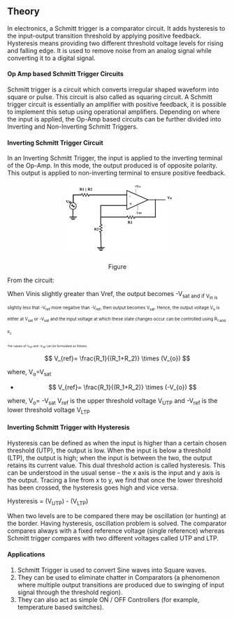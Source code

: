 ## Theory 

In electronics, a Schmitt trigger is a comparator circuit. It adds hysteresis to the input-output transition threshold by applying positive feedback. Hysteresis means providing two different threshold voltage levels for rising and falling edge. It is used to remove noise from an analog signal while converting it to a digital signal.


#### Op Amp based Schmitt Trigger Circuits

Schmitt trigger is a circuit which converts irregular shaped waveform into square or pulse. This circuit is also called as squaring circuit. A Schmitt trigger circuit is essentially an amplifier with positive feedback, it is possible to implement this setup using operational amplifiers. Depending on where the input is applied, the Op-Amp based circuits can be further divided into Inverting and Non-Inverting Schmitt Triggers.


#### Inverting Schmitt Trigger Circuit

In an Inverting Schmitt Trigger, the input is applied to the inverting terminal of the Op-Amp. In this mode, the output produced is of opposite polarity. This output is applied to non-inverting terminal to ensure positive feedback.


<div align="center">
<img src="images/schmitttrg_ckt_thry.png" width="50%">
<p>Figure</p>
</div>

From the circuit:

When Vinis slightly greater than Vref, the output becomes -V<sub>sat and if V<sub>in is slightly less that -V<sub>ref</sub> more negative than -V<sub>ref</sub>, then output becomes V<sub>sat</sub>. Hence, the output voltage V<sub>o</sub> is either at V<sub>sat</sub> or -V<sub>sat</sub> and the input voltage at which these state changes occur can be controlled using R<sub>1 and R<sub>2.    
The values of V<sub>ref</sub> and -V<sub>ref</sub> can be formulated as follows:

$$ V_{ref}= \frac{R_1}{(R_1+R_2)} \times (V_{o}) $$

where, V<sub>o</sub>=V<sub>sat</sub>
- $$ V_{ref}= \frac{R_1}{(R_1+R_2)} \times (-V_{o}) $$ 

where, V<sub>o</sub>= -V<sub>sat</sub>
V<sub>ref</sub> is the upper threshold voltage V<sub>UTP</sub> and -V<sub>ref</sub> is the lower threshold voltage V<sub>LTP</sub>

#### Inverting Schmitt Trigger with Hysteresis

Hysteresis can be defined as when the input is higher than a certain chosen threshold (UTP), the output is low. When the input is below a threshold (LTP), the output is high; when the input is between the two, the output retains its current value. This dual threshold action is called hysteresis. This can be understood in the usual sense – the x axis is the input and y axis is the output. Tracing a line from x to y, we find that once the lower threshold has been crossed, the hysteresis goes high and vice versa.

Hysteresis = (V<sub>UTP</sub>) - (V<sub>LTP</sub>)


When two levels are to be compared there may be oscillation (or hunting) at the border. Having hysteresis, oscillation problem is solved. The comparator compares always with a fixed reference voltage (single reference) whereas Schmitt trigger compares with two different voltages called UTP and LTP.

#### Applications

1. Schmitt Trigger is used to convert Sine waves into Square waves.
2. They can be used to eliminate chatter in Comparators (a phenomenon where multiple output transitions are produced due to swinging of input signal through the threshold region).
3. They can also act as simple ON / OFF Controllers (for example, temperature based switches).

<script id="MathJax-script" async src="https://cdn.jsdelivr.net/npm/mathjax@3/es5/tex-mml-chtml.js"></script>